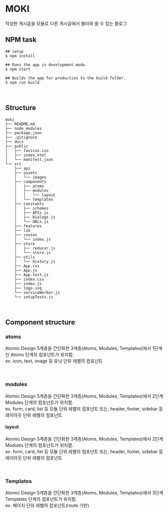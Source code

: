 # MOKI
작성한 게시글을 모듈로 다른 게시글에서 불러와 쓸 수 있는 블로그 

## NPM task
```shell script
## setup
$ npm install

## Runs the app in development mode.
$ npm start

## Builds the app for production to the build folder.
$ npm run build
```

<br>

## Structure
```
moki
├── README.md
├── node_modules
├── package.json
├── .gitignore
├── docs
├── public
│   ├── favicon.ico
│   ├── index.html
│   └── manifest.json
└── src
    ├── api
    ├── assets
    │   └── images
    ├── components
    │   ├── atoms
    │   ├── modules
    │   │   └── layout
    │   └── templates
    ├── constants
    │   ├── schemes
    │   ├── APIs.js
    │   ├── Dialogs.js
    │   └── URLs.js
    ├── features
    ├── lib
    ├── routes
    │   └── index.js
    ├── store
    │   ├── reducer.js
    │   └── store.js
    ├── utils
    │   └── history.js
    ├── App.css
    ├── App.js
    ├── App.test.js
    ├── index.css
    ├── index.js
    ├── logo.svg
    └── serviceWorker.js
    └── setupTests.js
```

<br>

## Component structure
### atoms
Atomic Design 5계층을 간단화한 3계층(Atoms, Modules, Templates)에서 1단계인 Atoms 단계의 컴포넌트가 위치함.    
ex. icon, text, image 등 유닛 단위 레벨의 컴포넌트

<br>

### modules
Atomic Design 5계층을 간단화한 3계층(Atoms, Modules, Templates)에서 2단계 Modules 단계의 컴포넌트가 위치함.  
ex. form, card, list 등 모듈 단위 레벨의 컴포넌트 또는, header, footer, sidebar 등 레이아웃 단위 레벨의 컴포넌트

#### layout
Atomic Design 5계층을 간단화한 3계층(Atoms, Modules, Templates)에서 2단계 Modules 단계의 컴포넌트가 위치함.  
ex. form, card, list 등 모듈 단위 레벨의 컴포넌트 또는, header, footer, sidebar 등 레이아웃 단위 레벨의 컴포넌트
 
<br>

### Templates
Atomic Design 5계층을 간단화한 3계층(Atoms, Modules, Templates)에서 3단계 Templates 단계의 컴포넌트가 위치함.  
ex. 페이지 단위 레벨의 컴포넌트(route 기반)
